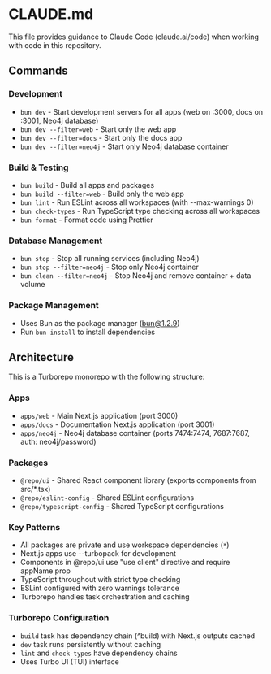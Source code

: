 # CLAUDE.md

This file provides guidance to Claude Code (claude.ai/code) when working with code in this repository.

## Commands

### Development
- `bun dev` - Start development servers for all apps (web on :3000, docs on :3001, Neo4j database)
- `bun dev --filter=web` - Start only the web app
- `bun dev --filter=docs` - Start only the docs app
- `bun dev --filter=neo4j` - Start only Neo4j database container

### Build & Testing  
- `bun build` - Build all apps and packages
- `bun build --filter=web` - Build only the web app
- `bun lint` - Run ESLint across all workspaces (with --max-warnings 0)
- `bun check-types` - Run TypeScript type checking across all workspaces
- `bun format` - Format code using Prettier

### Database Management
- `bun stop` - Stop all running services (including Neo4j)
- `bun stop --filter=neo4j` - Stop only Neo4j container
- `bun clean --filter=neo4j` - Stop Neo4j and remove container + data volume

### Package Management
- Uses Bun as the package manager (bun@1.2.9)
- Run `bun install` to install dependencies

## Architecture

This is a Turborepo monorepo with the following structure:

### Apps
- `apps/web` - Main Next.js application (port 3000)
- `apps/docs` - Documentation Next.js application (port 3001)  
- `apps/neo4j` - Neo4j database container (ports 7474:7474, 7687:7687, auth: neo4j/password)

### Packages
- `@repo/ui` - Shared React component library (exports components from src/*.tsx)
- `@repo/eslint-config` - Shared ESLint configurations
- `@repo/typescript-config` - Shared TypeScript configurations

### Key Patterns
- All packages are private and use workspace dependencies (`*`)
- Next.js apps use --turbopack for development
- Components in @repo/ui use "use client" directive and require appName prop
- TypeScript throughout with strict type checking
- ESLint configured with zero warnings tolerance
- Turborepo handles task orchestration and caching

### Turborepo Configuration
- `build` task has dependency chain (^build) with Next.js outputs cached
- `dev` task runs persistently without caching
- `lint` and `check-types` have dependency chains
- Uses Turbo UI (TUI) interface